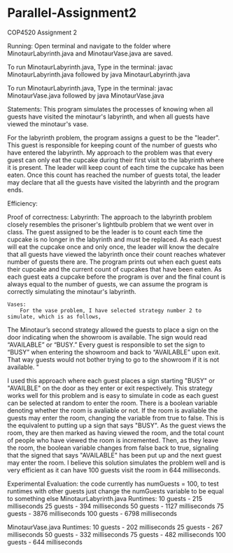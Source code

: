 # Parallel-Assignment2
COP4520 Assignment 2 

Running:
Open terminal and navigate to the folder where MinotaurLabyrinth.java and MinotaurVase.java are saved.

To run MinotaurLabyrinth.java, Type in the terminal:
javac MinotaurLabyrinth.java
followed by
java MinotaurLabyrinth.java


To run MinotaurLabyrinth.java, Type in the terminal:
javac MinotaurVase.java
followed by
java MinotaurVase.java

Statements:
This program simulates the processes of knowing when all guests have visited the minotaur's labyrinth, and when all guests have viewed the minotaur's vase. 

For the labyrinth problem, the program assigns a guest to be the "leader". This guest is responsible for keeping count of the number of guests who have entered the labyrinth. My approach to the problem was that every guest can only eat the cupcake during their first visit to the labyrinth where it is present. The leader will keep count of each time the cupcake has been eaten. Once this count has reached the number of guests total, the leader may declare that all the guests have visited the labyrinth and the program ends. 

Efficiency:

Proof of correctness:
    Labyrinth:
        The approach to the labyrinth problem closely resembles the prisoner's lightbulb problem that we went over in class. The guest assigned to be the leader is to count each time the cupcake is no longer in the labyrinth and must be replaced. As each guest will eat the cupcake once and only once, the leader will know the decalre that all guests have viewed the labyrinth once their count reaches whatever number of guests there are. The program prints out when each guest eats their cupcake and the current count of cupcakes that have been eaten. As each guest eats a cupcake before the program is over and the final count is always equal to the number of guests, we can assume the program is correctly simulating the minotaur's labyrinth. 
        
    Vases:
        For the vase problem, I have selected strategy number 2 to simulate, which is as follows,
         
The Minotaur’s second strategy allowed the guests to place a sign on the door indicating when the showroom is available. The sign would read “AVAILABLE” or “BUSY.” Every guest is responsible to set the sign to “BUSY” when entering the  showroom and back to “AVAILABLE” upon exit. That way guests would not bother trying to go to the showroom if it is not available. "

I used this approach where each guest places a sign starting "BUSY" or "AVAILBLE" on the door as they enter or exit respectively. This strategy works well for this problem and is easy to simulate in code as each guest can be selected at random to enter the room. There is a boolean variable denoting whether the room is avaliable or not. If the room is avaliable the guests may enter the room, changing the variable from true to false. This is the equivalent to putting up a sign that says "BUSY". As the guest views the room, they are then marked as having viewed the room, and the total count of people who have viewed the room is incremented. Then, as they leave the room, the boolean variable changes from false back to true, signaling that the signed that says "AVAILABLE" has been put up and the next guest may enter the room. I believe this solution simulates the problem well and is very efficient as it can have 100 guests visit the room in 644 milliseconds. 
        

Experimental Evaluation: 
    the code currently has numGuests = 100, to test runtimes with other guests just change the numGuests variable to be equal to something else 
MinotaurLabyrinth.java Runtimes:
10 guests - 215 milliseconds
25 guests - 394 milliseconds
50 guests - 1127 milliseconds
75 guests - 3876 milliseconds
100 guests - 6798 milliseconds

MinotaurVase.java Runtimes:
10 guests - 202 milliseconds
25 guests - 267 milliseconds
50 guests - 332 milliseconds
75 guests - 482 milliseconds
100 guests - 644 milliseconds
